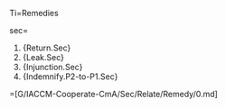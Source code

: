 Ti=Remedies

sec=<ol><li>{Return.Sec}<li>{Leak.Sec}<li>{Injunction.Sec}<li>{Indemnify.P2-to-P1.Sec}</ol>

=[G/IACCM-Cooperate-CmA/Sec/Relate/Remedy/0.md]
